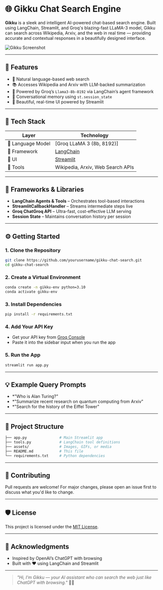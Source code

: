 # 🌐 Gikku Chat Search Engine

**Gikku** is a sleek and intelligent AI-powered chat-based search engine. Built using LangChain, Streamlit, and Groq's blazing-fast LLaMA-3 model, Gikku can search across Wikipedia, Arxiv, and the web in real time — providing accurate and contextual responses in a beautifully designed interface.

![Gikku Screenshot](https://github.com/Harry-231/Gikku-A-search-engine-with-research-capibilites/blob/main/Screenshot%202025-06-17%20191246.pngssets/demo.gif) <!-- Optional: Include a screen recording or UI snapshot -->

---

## 🚀 Features

- 🔎 Natural language-based web search
- 📚 Accesses Wikipedia and Arxiv with LLM-backed summarization
- 🤖 Powered by Groq’s `Llama3-8b-8192` via LangChain’s agent framework
- 💬 Conversational memory using `st.session_state`
- 🌈 Beautiful, real-time UI powered by Streamlit

---

## 🧠 Tech Stack

| Layer        | Technology                         |
|--------------|-------------------------------------|
| 💬 Language Model | [Groq LLaMA 3 (8b, 8192)]           |
| 🧱 Framework     | [LangChain](https://www.langchain.com/) |
| 🎨 UI           | [Streamlit](https://streamlit.io/)        |
| 🔌 Tools        | Wikipedia, Arxiv, Web Search APIs |

---

## 🧰 Frameworks & Libraries

- **LangChain Agents & Tools** – Orchestrates tool-based interactions
- **StreamlitCallbackHandler** – Streams intermediate steps live
- **Groq ChatGroq API** – Ultra-fast, cost-effective LLM serving
- **Session State** – Maintains conversation history per session

---

## ⚙️ Getting Started

### 1. Clone the Repository
```bash
git clone https://github.com/yourusername/gikku-chat-search.git
cd gikku-chat-search
```

### 2. Create a Virtual Environment
```bash
conda create -n gikku-env python=3.10
conda activate gikku-env
```

### 3. Install Dependencies
```bash
pip install -r requirements.txt
```

### 4. Add Your API Key
- Get your API key from [Groq Console](https://console.groq.com/)
- Paste it into the sidebar input when you run the app

### 5. Run the App
```bash
streamlit run app.py
```

---

## 💡 Example Query Prompts
- *"Who is Alan Turing?"
- *"Summarize recent research on quantum computing from Arxiv"
- *"Search for the history of the Eiffel Tower"

---

## 📂 Project Structure
```bash
├── app.py               # Main Streamlit app
├── tools.py             # LangChain tool definitions
├── assets/              # Images, GIFs, or media
├── README.md            # This file
└── requirements.txt     # Python dependencies
```

---

## 🤝 Contributing
Pull requests are welcome! For major changes, please open an issue first to discuss what you'd like to change. 

---

## 🛡 License
This project is licensed under the [MIT License](LICENSE).

---

## 🌟 Acknowledgments
- Inspired by OpenAI’s ChatGPT with browsing
- Built with ❤️ using LangChain and Streamlit

---

> _"Hi, I’m Gikku — your AI assistant who can search the web just like ChatGPT with browsing."_ 🧠💬
